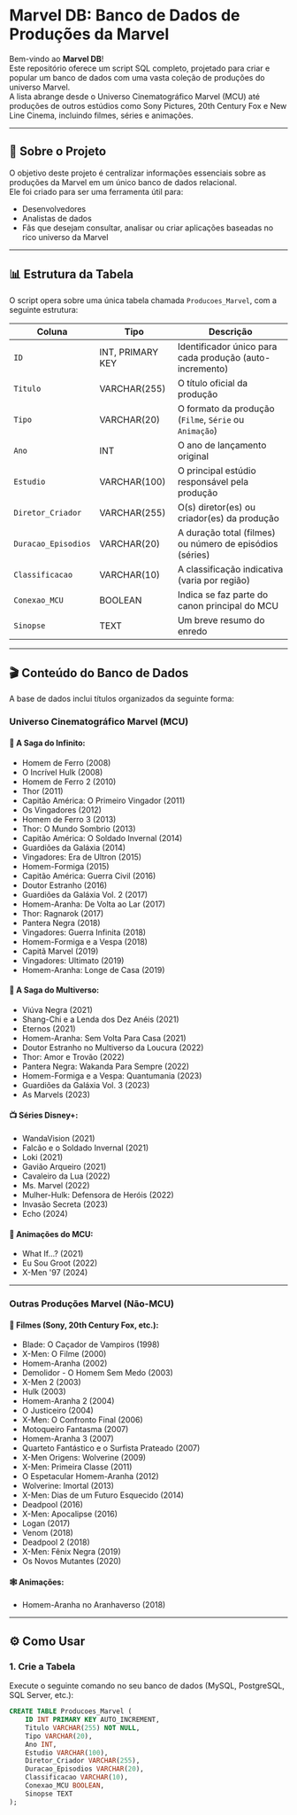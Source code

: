 # Marvel DB: Banco de Dados de Produções da Marvel

Bem-vindo ao **Marvel DB**!  
Este repositório oferece um script SQL completo, projetado para criar e popular um banco de dados com uma vasta coleção de produções do universo Marvel.  
A lista abrange desde o Universo Cinematográfico Marvel (MCU) até produções de outros estúdios como Sony Pictures, 20th Century Fox e New Line Cinema, incluindo filmes, séries e animações.

---

## 📜 Sobre o Projeto

O objetivo deste projeto é centralizar informações essenciais sobre as produções da Marvel em um único banco de dados relacional.  
Ele foi criado para ser uma ferramenta útil para:

- Desenvolvedores  
- Analistas de dados  
- Fãs que desejam consultar, analisar ou criar aplicações baseadas no rico universo da Marvel

---

## 📊 Estrutura da Tabela

O script opera sobre uma única tabela chamada `Producoes_Marvel`, com a seguinte estrutura:

| Coluna              | Tipo               | Descrição                                                       |
|---------------------|--------------------|------------------------------------------------------------------|
| `ID`                | INT, PRIMARY KEY   | Identificador único para cada produção (auto-incremento)         |
| `Titulo`            | VARCHAR(255)       | O título oficial da produção                                     |
| `Tipo`              | VARCHAR(20)        | O formato da produção (`Filme`, `Série` ou `Animação`)           |
| `Ano`               | INT                | O ano de lançamento original                                     |
| `Estudio`           | VARCHAR(100)       | O principal estúdio responsável pela produção                    |
| `Diretor_Criador`   | VARCHAR(255)       | O(s) diretor(es) ou criador(es) da produção                      |
| `Duracao_Episodios` | VARCHAR(20)        | A duração total (filmes) ou número de episódios (séries)         |
| `Classificacao`     | VARCHAR(10)        | A classificação indicativa (varia por região)                   |
| `Conexao_MCU`       | BOOLEAN            | Indica se faz parte do canon principal do MCU                   |
| `Sinopse`           | TEXT               | Um breve resumo do enredo                                        |

---

## 🎬 Conteúdo do Banco de Dados

A base de dados inclui títulos organizados da seguinte forma:

### Universo Cinematográfico Marvel (MCU)

#### 🧪 A Saga do Infinito:

- Homem de Ferro (2008)  
- O Incrível Hulk (2008)  
- Homem de Ferro 2 (2010)  
- Thor (2011)  
- Capitão América: O Primeiro Vingador (2011)  
- Os Vingadores (2012)  
- Homem de Ferro 3 (2013)  
- Thor: O Mundo Sombrio (2013)  
- Capitão América: O Soldado Invernal (2014)  
- Guardiões da Galáxia (2014)  
- Vingadores: Era de Ultron (2015)  
- Homem-Formiga (2015)  
- Capitão América: Guerra Civil (2016)  
- Doutor Estranho (2016)  
- Guardiões da Galáxia Vol. 2 (2017)  
- Homem-Aranha: De Volta ao Lar (2017)  
- Thor: Ragnarok (2017)  
- Pantera Negra (2018)  
- Vingadores: Guerra Infinita (2018)  
- Homem-Formiga e a Vespa (2018)  
- Capitã Marvel (2019)  
- Vingadores: Ultimato (2019)  
- Homem-Aranha: Longe de Casa (2019)  

#### 🌌 A Saga do Multiverso:

- Viúva Negra (2021)  
- Shang-Chi e a Lenda dos Dez Anéis (2021)  
- Eternos (2021)  
- Homem-Aranha: Sem Volta Para Casa (2021)  
- Doutor Estranho no Multiverso da Loucura (2022)  
- Thor: Amor e Trovão (2022)  
- Pantera Negra: Wakanda Para Sempre (2022)  
- Homem-Formiga e a Vespa: Quantumania (2023)  
- Guardiões da Galáxia Vol. 3 (2023)  
- As Marvels (2023)  

#### 📺 Séries Disney+:

- WandaVision (2021)  
- Falcão e o Soldado Invernal (2021)  
- Loki (2021)  
- Gavião Arqueiro (2021)  
- Cavaleiro da Lua (2022)  
- Ms. Marvel (2022)  
- Mulher-Hulk: Defensora de Heróis (2022)  
- Invasão Secreta (2023)  
- Echo (2024)  

#### 🎨 Animações do MCU:

- What If...? (2021)  
- Eu Sou Groot (2022)  
- X-Men '97 (2024)  

---

### Outras Produções Marvel (Não-MCU)

#### 🎥 Filmes (Sony, 20th Century Fox, etc.):

- Blade: O Caçador de Vampiros (1998)  
- X-Men: O Filme (2000)  
- Homem-Aranha (2002)  
- Demolidor - O Homem Sem Medo (2003)  
- X-Men 2 (2003)  
- Hulk (2003)  
- Homem-Aranha 2 (2004)  
- O Justiceiro (2004)  
- X-Men: O Confronto Final (2006)  
- Motoqueiro Fantasma (2007)  
- Homem-Aranha 3 (2007)  
- Quarteto Fantástico e o Surfista Prateado (2007)  
- X-Men Origens: Wolverine (2009)  
- X-Men: Primeira Classe (2011)  
- O Espetacular Homem-Aranha (2012)  
- Wolverine: Imortal (2013)  
- X-Men: Dias de um Futuro Esquecido (2014)  
- Deadpool (2016)  
- X-Men: Apocalipse (2016)  
- Logan (2017)  
- Venom (2018)  
- Deadpool 2 (2018)  
- X-Men: Fênix Negra (2019)  
- Os Novos Mutantes (2020)  

#### 🕸️ Animações:

- Homem-Aranha no Aranhaverso (2018)  

---

## ⚙️ Como Usar

### 1. Crie a Tabela

Execute o seguinte comando no seu banco de dados (MySQL, PostgreSQL, SQL Server, etc.):

```sql
CREATE TABLE Producoes_Marvel (
    ID INT PRIMARY KEY AUTO_INCREMENT,
    Titulo VARCHAR(255) NOT NULL,
    Tipo VARCHAR(20),
    Ano INT,
    Estudio VARCHAR(100),
    Diretor_Criador VARCHAR(255),
    Duracao_Episodios VARCHAR(20),
    Classificacao VARCHAR(10),
    Conexao_MCU BOOLEAN,
    Sinopse TEXT
);
